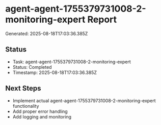 # agent-agent-1755379731008-2-monitoring-expert Report

Generated: 2025-08-18T17:03:36.385Z

## Status
- Task: agent-agent-1755379731008-2-monitoring-expert
- Status: Completed
- Timestamp: 2025-08-18T17:03:36.385Z

## Next Steps
- Implement actual agent-agent-1755379731008-2-monitoring-expert functionality
- Add proper error handling
- Add logging and monitoring
